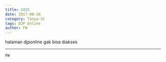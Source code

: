 ```yaml
---
title: 2425
date: 2017-06-16
category: Tanya-SC
tags: DJP Online
author: FW
---
```


halaman djponline gak bisa diakses

---



`FW`
